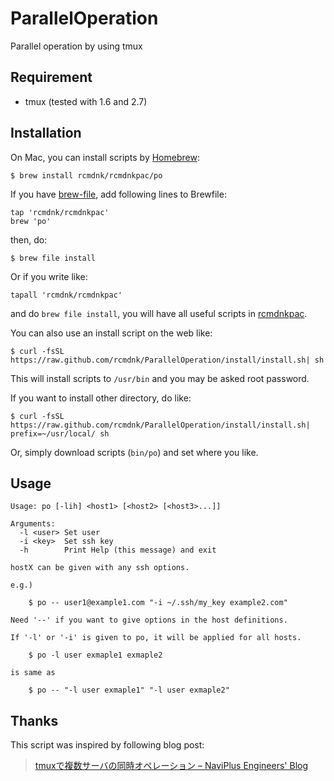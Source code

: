 # ParallelOperation

Parallel operation by using tmux

## Requirement

* tmux (tested with 1.6 and 2.7)

## Installation

On Mac, you can install scripts by [Homebrew](https://github.com/mxcl/homebrew):

    $ brew install rcmdnk/rcmdnkpac/po

If you have [brew-file](https://github.com/rcmdnk/homebrew-file), add following lines to Brewfile:

    tap 'rcmdnk/rcmdnkpac'
    brew 'po'

then, do:

    $ brew file install

Or if you write like:

    tapall 'rcmdnk/rcmdnkpac'

and do `brew file install`, you will have all useful scripts in
[rcmdnkpac](https://github.com/rcmdnk/homebrew-rcmdnkpac).

You can also use an install script on the web like:

    $ curl -fsSL https://raw.github.com/rcmdnk/ParallelOperation/install/install.sh| sh

This will install scripts to `/usr/bin`
and you may be asked root password.

If you want to install other directory, do like:

    $ curl -fsSL https://raw.github.com/rcmdnk/ParallelOperation/install/install.sh|  prefix=~/usr/local/ sh

Or, simply download scripts (`bin/po`) and set where you like.

## Usage

    Usage: po [-lih] <host1> [<host2> [<host3>...]]

    Arguments:
      -l <user> Set user
      -i <key>  Set ssh key
      -h        Print Help (this message) and exit

    hostX can be given with any ssh options.

    e.g.)

        $ po -- user1@example1.com "-i ~/.ssh/my_key example2.com"

    Need '--' if you want to give options in the host definitions.

    If '-l' or '-i' is given to po, it will be applied for all hosts.

        $ po -l user exmaple1 exmaple2

    is same as

        $ po -- "-l user exmaple1" "-l user exmaple2"

## Thanks

This script was inspired by following blog post:

> [tmuxで複数サーバの同時オペレーション – NaviPlus Engineers' Blog](https://tech.naviplus.co.jp/2014/01/09/tmux%E3%81%A7%E8%A4%87%E6%95%B0%E3%82%B5%E3%83%BC%E3%83%90%E3%81%AE%E5%90%8C%E6%99%82%E3%82%AA%E3%83%9A%E3%83%AC%E3%83%BC%E3%82%B7%E3%83%A7%E3%83%B3/)
